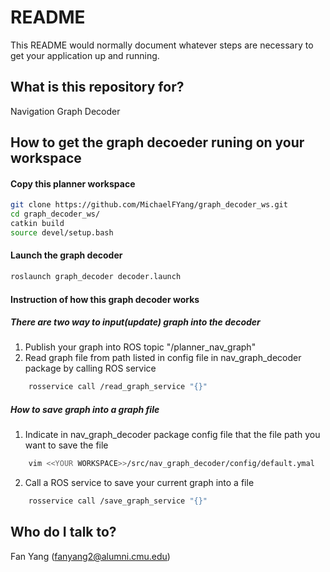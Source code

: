 # README #

This README would normally document whatever steps are necessary to get your application up and running.

## What is this repository for?

Navigation Graph Decoder

## How to get the graph decoeder runing on your workspace 

#### Copy this planner workspace
```bash
git clone https://github.com/MichaelFYang/graph_decoder_ws.git
cd graph_decoder_ws/
catkin build
source devel/setup.bash
```

#### Launch the graph decoder
```bash
roslaunch graph_decoder decoder.launch
```

#### Instruction of how this graph decoder works
##### There are two way to input(update) graph into the decoder
1. Publish your graph into ROS topic "/planner_nav_graph"
2. Read graph file from path listed in config file in nav_graph_decoder package by calling ROS service
```bash
    rosservice call /read_graph_service "{}"
```
##### How to save graph into a graph file
1. Indicate in nav_graph_decoder package config file that the file path you want to save the file
```bash
    vim <<YOUR WORKSPACE>>/src/nav_graph_decoder/config/default.ymal
```
2. Call a ROS service to save your current graph into a file
```bash
    rosservice call /save_graph_service "{}"
```

## Who do I talk to? 

Fan Yang
(fanyang2@alumni.cmu.edu)